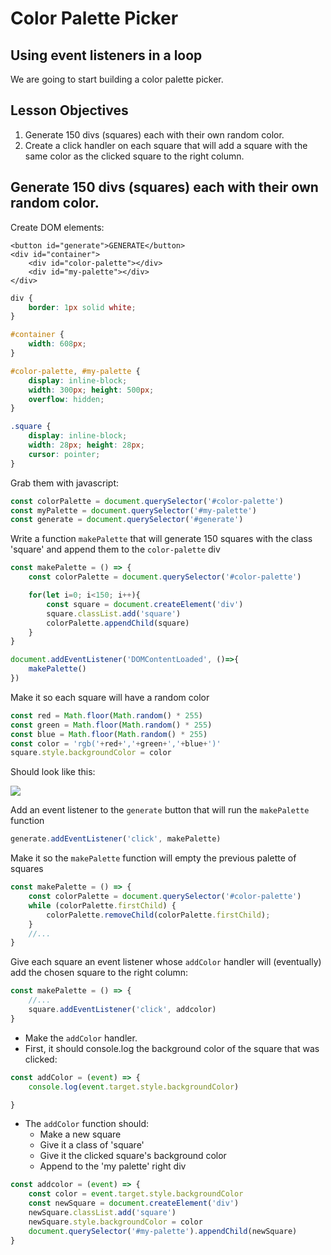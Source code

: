 # Color Palette Picker

## Using event listeners in a loop

We are going to start building a color palette picker.

## Lesson Objectives

1. Generate 150 divs \(squares\) each with their own random color.
2. Create a click handler on each square that will add a square with the same color as the clicked square to the right column.

## Generate 150 divs \(squares\) each with their own random color.

Create DOM elements:

```markup
<button id="generate">GENERATE</button>
<div id="container">
    <div id="color-palette"></div>
    <div id="my-palette"></div>
</div>
```

```css
div {
    border: 1px solid white;
}

#container {
    width: 608px;
}

#color-palette, #my-palette {
    display: inline-block;
    width: 300px; height: 500px;
    overflow: hidden;
}

.square {
    display: inline-block;
    width: 28px; height: 28px;
    cursor: pointer;
}
```

Grab them with javascript:

```javascript
const colorPalette = document.querySelector('#color-palette')
const myPalette = document.querySelector('#my-palette')
const generate = document.querySelector('#generate')
```

Write a function `makePalette` that will generate 150 squares with the class 'square' and append them to the `color-palette` div

```javascript
const makePalette = () => {
    const colorPalette = document.querySelector('#color-palette')

    for(let i=0; i<150; i++){
        const square = document.createElement('div')
        square.classList.add('square')
        colorPalette.appendChild(square)
    } 
}

document.addEventListener('DOMContentLoaded', ()=>{ 
    makePalette()
})
```

Make it so each square will have a random color

```javascript
const red = Math.floor(Math.random() * 255)
const green = Math.floor(Math.random() * 255)
const blue = Math.floor(Math.random() * 255)
const color = 'rgb('+red+','+green+','+blue+')'
square.style.backgroundColor = color
```

Should look like this:

![](https://i.imgur.com/AX50GkX.png)

Add an event listener to the `generate` button that will run the `makePalette` function

```javascript
generate.addEventListener('click', makePalette)
```

Make it so the `makePalette` function will empty the previous palette of squares

```javascript
const makePalette = () => {
    const colorPalette = document.querySelector('#color-palette')
    while (colorPalette.firstChild) {
        colorPalette.removeChild(colorPalette.firstChild);
    }
    //...
}
```

Give each square an event listener whose `addColor` handler will \(eventually\) add the chosen square to the right column:

```javascript
const makePalette = () => {
    //...
    square.addEventListener('click', addcolor)
}
```

* Make the `addColor` handler.
* First, it should console.log the background color of the square that was clicked:

```javascript
const addColor = (event) => {
    console.log(event.target.style.backgroundColor)

}
```

* The `addColor` function should:
  * Make a new square
  * Give it a class of 'square'
  * Give it the clicked square's background color
  * Append to the 'my palette' right div

```javascript
const addcolor = (event) => {
    const color = event.target.style.backgroundColor
    const newSquare = document.createElement('div')
    newSquare.classList.add('square')
    newSquare.style.backgroundColor = color
    document.querySelector('#my-palette').appendChild(newSquare)
}
```

